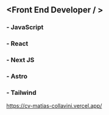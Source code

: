 ## <Front End Developer / >

### - JavaScript
### - React
### - Next JS
### - Astro
### - Tailwind


https://cv-matias-collavini.vercel.app/
